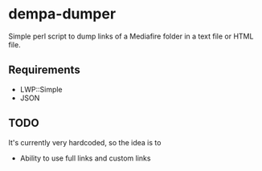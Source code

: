 dempa-dumper
============

Simple perl script to dump links of a Mediafire folder in a text file or HTML file.

Requirements
------------
* LWP::Simple
* JSON

TODO
----
It's currently very hardcoded, so the idea is to

* Ability to use full links and custom links
